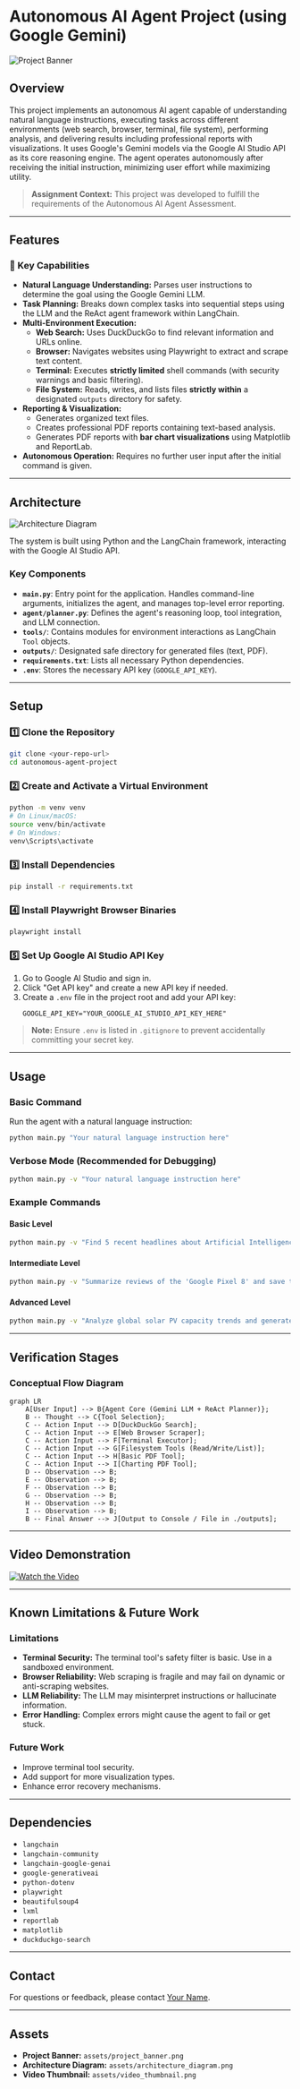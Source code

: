 # Autonomous AI Agent Project (using Google Gemini)

![Project Banner](assets/project_banner.png) <!-- Replace with an actual banner image -->

## Overview

This project implements an autonomous AI agent capable of understanding natural language instructions, executing tasks across different environments (web search, browser, terminal, file system), performing analysis, and delivering results including professional reports with visualizations. It uses Google's Gemini models via the Google AI Studio API as its core reasoning engine. The agent operates autonomously after receiving the initial instruction, minimizing user effort while maximizing utility.

> **Assignment Context:** This project was developed to fulfill the requirements of the Autonomous AI Agent Assessment.

---

## Features

### 🌟 Key Capabilities
- **Natural Language Understanding:** Parses user instructions to determine the goal using the Google Gemini LLM.
- **Task Planning:** Breaks down complex tasks into sequential steps using the LLM and the ReAct agent framework within LangChain.
- **Multi-Environment Execution:**
  - **Web Search:** Uses DuckDuckGo to find relevant information and URLs online.
  - **Browser:** Navigates websites using Playwright to extract and scrape text content.
  - **Terminal:** Executes **strictly limited** shell commands (with security warnings and basic filtering).
  - **File System:** Reads, writes, and lists files **strictly within** a designated `outputs` directory for safety.
- **Reporting & Visualization:**
  - Generates organized text files.
  - Creates professional PDF reports containing text-based analysis.
  - Generates PDF reports with **bar chart visualizations** using Matplotlib and ReportLab.
- **Autonomous Operation:** Requires no further user input after the initial command is given.

---

## Architecture

![Architecture Diagram](assets/architecture_diagram.png) <!-- Replace with an actual architecture diagram -->

The system is built using Python and the LangChain framework, interacting with the Google AI Studio API.

### Key Components
- **`main.py`**: Entry point for the application. Handles command-line arguments, initializes the agent, and manages top-level error reporting.
- **`agent/planner.py`**: Defines the agent's reasoning loop, tool integration, and LLM connection.
- **`tools/`**: Contains modules for environment interactions as LangChain `Tool` objects.
- **`outputs/`**: Designated safe directory for generated files (text, PDF).
- **`requirements.txt`**: Lists all necessary Python dependencies.
- **`.env`**: Stores the necessary API key (`GOOGLE_API_KEY`).

---

## Setup

### 1️⃣ Clone the Repository
```bash
git clone <your-repo-url>
cd autonomous-agent-project
```

### 2️⃣ Create and Activate a Virtual Environment
```bash
python -m venv venv
# On Linux/macOS:
source venv/bin/activate
# On Windows:
venv\Scripts\activate
```

### 3️⃣ Install Dependencies
```bash
pip install -r requirements.txt
```

### 4️⃣ Install Playwright Browser Binaries
```bash
playwright install
```

### 5️⃣ Set Up Google AI Studio API Key
1. Go to Google AI Studio and sign in.
2. Click "Get API key" and create a new API key if needed.
3. Create a `.env` file in the project root and add your API key:
   ```plaintext
   GOOGLE_API_KEY="YOUR_GOOGLE_AI_STUDIO_API_KEY_HERE"
   ```

> **Note:** Ensure `.env` is listed in `.gitignore` to prevent accidentally committing your secret key.

---

## Usage

### Basic Command
Run the agent with a natural language instruction:
```bash
python main.py "Your natural language instruction here"
```

### Verbose Mode (Recommended for Debugging)
```bash
python main.py -v "Your natural language instruction here"
```

### Example Commands
#### Basic Level
```bash
python main.py -v "Find 5 recent headlines about Artificial Intelligence and save them to 'ai_headlines.txt'."
```

#### Intermediate Level
```bash
python main.py -v "Summarize reviews of the 'Google Pixel 8' and save the analysis to 'pixel8_review_summary.txt'."
```

#### Advanced Level
```bash
python main.py -v "Analyze global solar PV capacity trends and generate a PDF report with a bar chart."
```

---

## Verification Stages

### Conceptual Flow Diagram
```mermaid
graph LR
    A[User Input] --> B{Agent Core (Gemini LLM + ReAct Planner)};
    B -- Thought --> C{Tool Selection};
    C -- Action Input --> D[DuckDuckGo Search];
    C -- Action Input --> E[Web Browser Scraper];
    C -- Action Input --> F[Terminal Executor];
    C -- Action Input --> G[Filesystem Tools (Read/Write/List)];
    C -- Action Input --> H[Basic PDF Tool];
    C -- Action Input --> I[Charting PDF Tool];
    D -- Observation --> B;
    E -- Observation --> B;
    F -- Observation --> B;
    G -- Observation --> B;
    H -- Observation --> B;
    I -- Observation --> B;
    B -- Final Answer --> J[Output to Console / File in ./outputs];
```

---

## Video Demonstration

[![Watch the Video](assets/video_thumbnail.png)](https://example.com/video-demo) <!-- Replace with actual video link -->

---

## Known Limitations & Future Work

### Limitations
- **Terminal Security:** The terminal tool's safety filter is basic. Use in a sandboxed environment.
- **Browser Reliability:** Web scraping is fragile and may fail on dynamic or anti-scraping websites.
- **LLM Reliability:** The LLM may misinterpret instructions or hallucinate information.
- **Error Handling:** Complex errors might cause the agent to fail or get stuck.

### Future Work
- Improve terminal tool security.
- Add support for more visualization types.
- Enhance error recovery mechanisms.

---

## Dependencies

- `langchain`
- `langchain-community`
- `langchain-google-genai`
- `google-generativeai`
- `python-dotenv`
- `playwright`
- `beautifulsoup4`
- `lxml`
- `reportlab`
- `matplotlib`
- `duckduckgo-search`

---

## Contact

For questions or feedback, please contact [Your Name](mailto:your-email@example.com).

---

## Assets

- **Project Banner:** `assets/project_banner.png`
- **Architecture Diagram:** `assets/architecture_diagram.png`
- **Video Thumbnail:** `assets/video_thumbnail.png`
